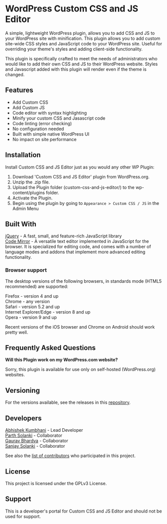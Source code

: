 # WordPress Custom CSS and JS Editor

A simple, lightweight WordPress plugin, allows you to add CSS and JS to your WordPress site with minification. This plugin allows you to add custom site-wide CSS styles and JavaScript code to your WordPress site. Useful for overriding your theme's styles and adding client-side functionality.

This plugin is specifically crafted to meet the needs of administrators who would like to add their own CSS and JS to their WordPress website.  Styles and Javascript added with this plugin will render even if the theme is changed.

## Features

- Add Custom CSS
- Add Custom JS
- Code editor with syntax highlighting
- Minify your custom CSS and Jasascript code
- Code linting (error checking)
- No configuration needed
- Built with simple native WordPress UI
- No impact on site performance

## Installation

Install Custom CSS and JS Editor just as you would any other WP Plugin:

1. Download 'Custom CSS and JS Editor' plugin from WordPress.org.
2. Unzip the .zip file.
3. Upload the Plugin folder (custom-css-and-js-editor/) to the wp-content/plugins folder.
4. Activate the Plugin.
5. Begin using the plugin by going to `Appearance > Custom CSS / JS` in the Admin Menu

## Built With
<a href="https://jquery.com/" target="_blank">jQuery</a> - A fast, small, and feature-rich JavaScript library <br>
<a href="https://codemirror.net/" target="_blank">Code Mirror</a> - A versatile text editor implemented in JavaScript for the browser. It is specialized for editing code, and comes with a number of language modes and addons that implement more advanced editing functionality.

### Browser support
The desktop versions of the following browsers, in standards mode (HTML5 <!doctype html> recommended) are supported:

Firefox	- version 4 and up<br>
Chrome - any version<br>
Safari - version 5.2 and up<br>
Internet Explorer/Edge - version 8 and up<br>
Opera - version 9 and up

Recent versions of the iOS browser and Chrome on Android should work pretty well.

## Frequently Asked Questions

**Will this Plugin work on my WordPress.com website?**

Sorry, this plugin is available for use only on self-hosted (WordPress.org) websites.

## Versioning
For the versions available, see the releases in this <a href="https://github.com/abhishekkumbhani/custom-css-and-js-code-editor/releases">repository</a>.

## Developers
<a href="https://abhishekkumbhani.com/">Abhishek Kumbhani</a> - Lead Developer <br>
<a href="https://monsterinfotech.com/">Parth Solanki</a> - Collaborator<br>
<a href="https://gauravbhardva.com/">Gaurav Bhardva</a> - Collaborator<br>
<a href="https://profiles.wordpress.org/sanjaysolanki/">Sanjay Solanki</a> - Collaborator

See also the <a href="https://github.com/abhishekkumbhani/custom-css-and-js-code-editor/graphs/contributors" target="_blank">list of contributors</a> who participated in this project.

## License
This project is licensed under the GPLv3 License.

## Support
This is a developer's portal for Custom CSS and JS Editor and should not be used for support.